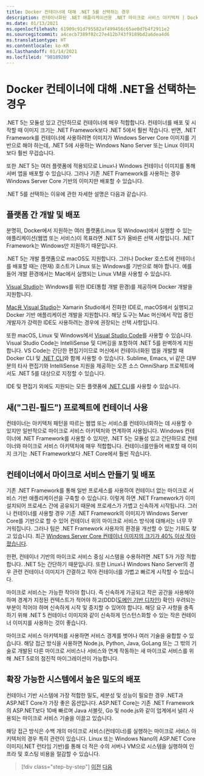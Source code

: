 ```yaml
---
title: Docker 컨테이너에 대해 .NET 5를 선택하는 경우
description: 컨테이너화된 .NET 애플리케이션용 .NET 마이크로 서비스 아키텍처 | Docker 컨테이너에 대해 .NET을 선택하는 경우
ms.date: 01/13/2021
ms.openlocfilehash: 61909c91d795582af499456c65ae0d7b4f2911e2
ms.sourcegitcommit: a4cecb7389f02c27e412b743f9189bd2a6dea4d6
ms.translationtype: HT
ms.contentlocale: ko-KR
ms.lasthandoff: 01/14/2021
ms.locfileid: "98189280"
---
```

# <a name="when-to-choose-net-for-docker-containers"></a>Docker 컨테이너에 대해 .NET을 선택하는 경우

.NET 5는 모듈성 있고 간단하므로 컨테이너에 매우 적합합니다. 컨테이너를 배포 및 시작할 때 이미지 크기는 .NET Framework보다 .NET 5에서 훨씬 작습니다. 반면, .NET Framework를 컨테이너에 사용하려면 이미지가 Windows Server Core 이미지를 기반으로 해야 하는데, .NET 5에 사용하는 Windows Nano Server 또는 Linux 이미지보다 훨씬 무겁습니다.

또한 .NET 5는 여러 플랫폼에 적용되므로 Linux나 Windows 컨테이너 이미지를 통해 서버 앱을 배포할 수 있습니다. 그러나 기존 .NET Framework를 사용하는 경우 Windows Server Core 기반의 이미지만 배포할 수 있습니다.

.NET 5를 선택하는 이유에 관한 자세한 설명은 다음과 같습니다.

## <a name="developing-and-deploying-cross-platform"></a>플랫폼 간 개발 및 배포

분명히, Docker에서 지원하는 여러 플랫폼(Linux 및 Windows)에서 실행할 수 있는 애플리케이션(웹앱 또는 서비스)이 목표라면 .NET 5가 올바른 선택 사항입니다. .NET Framework는 Windows만 지원하기 때문입니다.

.NET 5는 개발 플랫폼으로 macOS도 지원합니다. 그러나 Docker 호스트에 컨테이너를 배포할 때는 (현재) 호스트가 Linux 또는 Windows를 기반으로 해야 합니다. 예를 들어 개발 환경에서는 Mac에서 실행되는 Linux VM을 사용할 수 있습니다.

[Visual Studio](https://www.visualstudio.com/vs/)는 Windows를 위한 IDE(통합 개발 환경)를 제공하며 Docker 개발을 지원합니다.

[Mac용 Visual Studio](https://www.visualstudio.com/vs/visual-studio-mac/)는 Xamarin Studio에서 진화한 IDE로, macOS에서 실행되고 Docker 기반 애플리케이션 개발을 지원합니다. 해당 도구는 Mac 머신에서 작업 중인 개발자가 강력한 IDE도 사용하려는 경우에 권장되는 선택 사항입니다.

또한 macOS, Linux 및 Windows에서 [Visual Studio Code](https://code.visualstudio.com/)를 사용할 수 있습니다. Visual Studio Code는 IntelliSense 및 디버깅을 포함하여 .NET 5를 완벽하게 지원합니다. VS Code는 간단한 편집기이므로 머신에서 컨테이너화된 앱을 개발할 때 Docker CLI 및 [.NET CLI](../../../core/tools/index.md)와 함께 사용할 수 있습니다. Sublime, Emacs, vi 같은 대부분의 타사 편집기와 IntelliSense 지원을 제공하는 오픈 소스 OmniSharp 프로젝트에서도 .NET 5를 대상으로 지정할 수 있습니다.

IDE 및 편집기 외에도 지원되는 모든 플랫폼에 [.NET CLI](../../../core/tools/index.md)를 사용할 수 있습니다.

## <a name="using-containers-for-new-green-field-projects"></a>새("그린-필드") 프로젝트에 컨테이너 사용

컨테이너는 아키텍처 패턴을 따르는 웹앱 또는 서비스를 컨테이너화하는 데 사용할 수 있지만 일반적으로 마이크로 서비스 아키텍처와 연계하여 사용됩니다. Windows 컨테이너에 .NET Framework를 사용할 수 있지만, .NET 5는 모듈성 있고 간단하므로 컨테이너와 마이크로 서비스 아키텍처에 매우 적합합니다. 컨테이너를만들어 배포할 때 이미지 크기는 .NET Framework보다 .NET Core에서 훨씬 작습니다.

## <a name="create-and-deploy-microservices-on-containers"></a>컨테이너에서 마이크로 서비스 만들기 및 배포

기존 .NET Framework를 통해 일반 프로세스를 사용하여 컨테이너 없는 마이크로 서비스 기반 애플리케이션을 구축할 수 있습니다. 이렇게 하면 .NET Framework가 이미 설치되어 프로세스 간에 공유되기 때문에 프로세스가 가볍고 신속하게 시작됩니다. 그러나 컨테이너를 사용할 경우 기존 .NET Framework의 이미지가 Windows Server Core를 기반으로 할 수 있어 컨테이너 위의 마이크로 서비스 방식에 대해서는 너무 무거워집니다. 그러나 팀은 .NET Framework 사용자의 환경을 개선할 수 있는 기회도 찾고 있습니다. 최근 [Windows Server Core 컨테이너 이미지의 크기가 40% 이상 작아졌습니다](https://devblogs.microsoft.com/dotnet/we-made-windows-server-core-container-images-40-smaller).

한편, 컨테이너 기반의 마이크로 서비스 중심 시스템을 수용하려면 .NET 5가 가장 적합합니다. .NET 5는 간단하기 때문입니다. 또한 Linux나 Windows Nano Server의 경우 관련 컨테이너 이미지가 간결하고 작아 컨테이너를 가볍고 빠르게 시작할 수 있습니다.

마이크로 서비스는 가능한 작아야 합니다. 즉 신속하게 가공되고 작은 공간을 사용해야 하며 경계가 지정된 컨텍스트가 적어야 하고(DDD([도메인 기반 디자인](https://en.wikipedia.org/wiki/Domain-driven_design)) 확인) 우려되는 부분이 적어야 하며 신속하게 시작 및 중지할 수 있어야 합니다. 해당 요구 사항을 충족하기 위해 .NET 5 컨테이너 이미지와 같이 신속하게 인스턴스화할 수 있는 작은 컨테이너 이미지를 사용하는 것이 좋습니다.

마이크로 서비스 아키텍처를 사용하면 서비스 경계를 벗어나 여러 기술을 융합할 수 있습니다. 해당 접근 방식을 사용하면 Node.js, Python, Java, GoLang 또는 그 밖의 기술로 개발된 다른 마이크로 서비스나 서비스와 연계 작동하는 새 마이크로 서비스를 위해 .NET 5로의 점진적 마이그레이션이 가능합니다.

## <a name="deploying-high-density-in-scalable-systems"></a>확장 가능한 시스템에서 높은 밀도의 배포

컨테이너 기반 시스템에 가장 적합한 밀도, 세분성 및 성능이 필요한 경우 .NET과 ASP.NET Core가 가장 좋은 옵션입니다. ASP.NET Core는 기존 .NET Framework의 ASP.NET보다 10배 빠르며 Java 서블릿, Go 및 node.js와 같이 업계에서 널리 사용되는 마이크로 서비스 기술을 이끌고 있습니다.

해당 접근 방식은 수백 개의 마이크로 서비스(컨테이너)를 실행하는 마이크로 서비스 아키텍처의 경우 특히 관련이 있습니다. Linux 또는 Windows Nano의 ASP.NET Core 이미지(.NET 런타임 기반)를 통해 더 적은 수의 서버나 VM으로 시스템을 실행하여 인프라 및 호스팅 비용을 절감할 수 있습니다.

>[!div class="step-by-step"]
>[이전](general-guidance.md)
>[다음](net-framework-container-scenarios.md)
